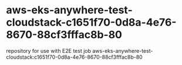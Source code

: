 # aws-eks-anywhere-test-cloudstack-c1651f70-0d8a-4e76-8670-88cf3fffac8b-80
repository for use with E2E test job aws-eks-anywhere-test-cloudstack:c1651f70-0d8a-4e76-8670-88cf3fffac8b-80
